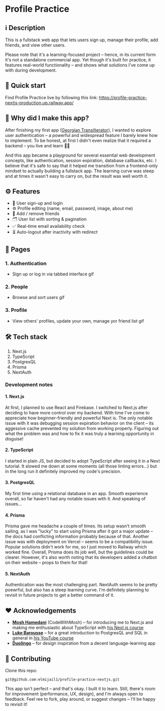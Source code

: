 # Profile Practice

## ℹ️ Description
This is a fullstack web app that lets users sign up, manage their profile, add friends, and view other users.

Please note that it's a learning-focused project – hence, in its current form it's not a standalone commercial app. Yet though it's built for practice, it features real-world functionality – and shows what solutions I've come up with during development.

## 🚀 Quick start

Find Profile Practice live by following this link:
https://profile-practice-nextjs-production.up.railway.app/

## 🤔 Why did I make this app?
After finishing my first app ([Georgian Transilterator](https://github.com/elmijail1/georgian-transliterator)), I wanted to explore user authentication – a powerful and widespread feature I barely knew how to implement. To be honest, at first I didn't even realize that it required a backend – you live and learn 🤷‍♂️

And this app became a playground for several essential web development concepts, like authentication, session expiration, database callbacks, etc. I believe that it's safe to say that it helped me transition from a frontend-only mindset to actually building a fullstack app. The learning curve was steep and at times it wasn't easy to carry on, but the result was well worth it.

## ⚙️ Features
- 🚪 User sign-up and login
- ⚙️ Profile editing (name, email, password, image, about me)
- 🤝 Add / remove friends
- 🗂 User list with sorting & pagination
- ✅ Real-time email availability check
- ⏳ Auto-logout after inactivity with redirect

## 📖 Pages
### 1. Authentication
- Sign up or log in via tabbed interface
gif

### 2. People
- Browse and sort users
gif

### 3. Profile
- View others' profiles, update your own, manage yor friend list
gif


## 🛠 Tech stack
1. Next.js
2. TypeScript
3. PostgresQL
4. Prisma
5. NextAuth

### Development notes
#### 1. Next.js
At first, I planned to use React and Firebase. I switched to Next.js after deciding to have more control over my backend. With time I've come to appreciate how beginner-friendly and powerful Next is. The only notable issue with it was debugging session expiration behavior on the client – its aggessive cache prevented my solution from working properly. Figuring out what the problem was and how to fix it was truly a learning opportunity in disguise!

#### 2. TypeScript
I started in plain JS, but decided to adopt TypeScript after seeing it in a Next tutorial. It slowed me down at some moments (all those linting errors...) but in the long run it definitely improved my code's precision.

#### 3. PostgresQL
My first time using a relational database in an app. Smooth experience overall, so far haven't had any notable issues with it. And speaking of issues...

#### 4. Prisma
Prisma gave me headache a couple of times. Its setup wasn't smooth sailing, as I was "lucky" to start using Prisma after it got a major update – the docs had conflicting information probably because of that. Another issue was with deployment on Vercel – seems to be a compatibility issue. Popular solutions didn't work for me, so I just moved to Railway which worked fine. Overall, Prisma does its job well, but the guidelines could be clearer. However, it's also worth noting that its developers added a chatbot on their website – props to them for that!

#### 5. NextAuth
Authentication was the most challenging part. NextAuth seems to be pretty poewrful, but also has a steep learning curve. I'm definitely planning to revisit in future projects to get a better command of it.

## ❤️ Acknowledgements
- **[Mosh Hamedani](https://codewithmosh.com/)** (CodeWithMosh) – for introducing me to Next.js and making me enthusiastic about TypeScript with [his Next.js course](https://codewithmosh.com/p/ultimate-nextjs-series)
- **[Luke Barousse](https://www.lukebarousse.com/)** – for a great introduction to PostgresQL and SQL in general in [his YouTube course](https://www.youtube.com/watch?v=7mz73uXD9DA)
- **[Duolingo](https://www.duolingo.com/)** – for design inspiration from a decent language-learning app

## 🤝 Contributing

Clone this repo:

```
git@github.com:elmijail1/profile-practice-nextjs.git
```

This app isn't perfect – and that's okay. I built it to learn.
Still, there's room for improvement (performance, UX, design), and I'm always open to feedback. Feel ree to fork, play around, or suggest changes – I'll be happy to revisit it!
